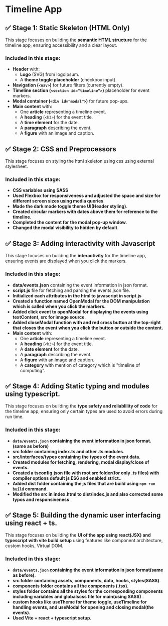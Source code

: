 # Timeline App

## ✅ Stage 1: Static Skeleton (HTML Only)
This stage focuses on building the **semantic HTML structure** for the timeline app, ensuring accessibility and a clear layout.

### **Included in this stage:**
- **Header** with:
  - **Logo** (SVG) from logoipsum.
  - A **theme toggle placeholder** (checkbox input).
- **Navigation (`<nav>`)** for future filters (currently empty).
- **Timeline section (`<section id="timeline">`)** placeholder for event markers.
- **Modal container (`<div id="modal">`)** for future pop-ups.
- **Main content** with:
  - One **article** representing a timeline event.
  - A **heading** (`<h3>`) for the event title.
  - A **time element** for the date.
  - A **paragraph** describing the event.
  - A **figure** with an image and caption.


## ✅ Stage 2: CSS and Preprocessors
This stage focuses on styling the html skeleton using css using external stylesheet.

### **Included in this stage:**
- **CSS variables using SASS**
- **Used Flexbox for responsiveness and adjusted the space and size for different screen sizes using media queries**.
- **Made the dark mode toggle theme UI(Header styling)**.
- **Created circular markers with dates above them for reference to the timeline**.
- **Completed the content for the modal pop-up window**.
- **Changed the modal visibility to hidden by default**.


## ✅ Stage 3: Adding interactivity with Javascript
This stage focuses on building the **interactivity** for the timeline app, ensuring events are displayed when you click the markers.

### **Included in this stage:**
- **data/events.json** containing the event information in json format.
- **script.js** file for fetching and parsing the events.json file.
- **Initialized each attributes in the html to javascript in script.js**
- **Created a function named OpenModal for the DOM manipulation which is called when you click the markers.** 
- **Added click event to openModal for displaying the events using textContent, src for image source**.
- **Added closeModal function with and red cross button at the top-right that closes the event when you click the button or outside the content.**
- **Main content** with:
  - One **article** representing a timeline event.
  - A **heading** (`<h3>`) for the event title.
  - A **date element** for the date.
  - A **paragraph** describing the event.
  - A **figure** with an image and caption.
  - A **category** with mention of category which is "timeline of computing".

## ✅ Stage 4: Adding Static typing and modules using typescript.
This stage focuses on building the **type safety and reliablility of code** for the timeline app, ensuring only certain types are used to avoid errors during run time.

### **Included in this stage:**
- **`data/events.json` containing the event information in json format.(same as before)**
- **src folder containing index.ts and other .ts modules**.
- **src/interfaces/types containing the types of the event data.**
- **Created modules for fetching, rendering, modal display/close of events.** 
- **Created a tsconfig.json file with root src folder(for only .ts files) with compiler options default js ES6 and enabled strict.**.
- **Added dist folder containing the js files that are build using `npm run build` command.**
- **Modified the src in index.html to dist/index.js and also corrected some typos and responsiveness** .


## ✅ Stage 5: Building the dynamic user interfacing using react + ts.
This stage focuses on building the **UI of the app using react(JSX) and typescript with vite build setup** using features like component architecture, custom hooks, Virtual DOM.

### **Included in this stage:**
- **`data/events.json` containing the event information in json format(same as before)**.
- **src folder containing assets, components, data, hooks, styles(SASS)**.
- **components folder contains all the components (.tsx)**.
- **styles folder contains all the styles for the corresponding components including variables and globalscss file for main(using SASS)** .
- **custom hooks like useTheme for theme toggle, useTimeline for handling events, and useModal for opening and closing modal(the events)**.
- **Used Vite + react + typescript setup.**

